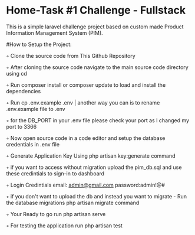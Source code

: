 # Home-Task #1 Challenge - Fullstack

This is a simple laravel challenge project based on custom made Product Information Management System (PIM).

#How to Setup the Project:

◦ Clone the source code from This Github Repository

◦ After cloning the source code navigate to the main source code directory using cd

◦ Run composer install or composer update to load and install the dependencies

◦ Run cp .env.example .env | another way you can is to rename .env.example file to .env

◦ for the DB_PORT in your .env file  please check your port as I changed my port to 3366

◦ Now open source code in a code editor and setup the database credentials in .env file

◦ Generate Application Key Using php artisan key:generate command

◦ if you want to access without migration upload the pim_db.sql and use these credintials to sign-in to dashboard 

◦ Login Credintials email: admin@gmail.com  password:admin!@#

◦ if you don't want to upload the db and instead you want to migrate - Run the database migrations php artisan migrate command

◦ Your Ready to go run php artisan serve

◦ For testing the application run php artisan test

